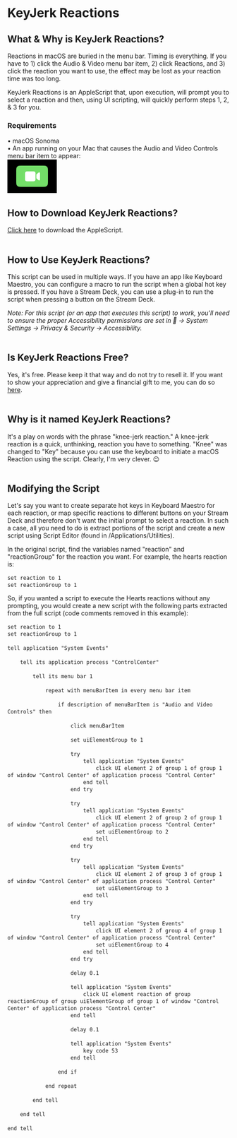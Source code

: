 # KeyJerk Reactions

## What & Why is KeyJerk Reactions?
Reactions in macOS are buried in the menu bar. Timing is everything. If you have to 1) click the Audio & Video menu bar item, 2) click Reactions, and 3) click the reaction you want to use, the effect may be lost as your reaction time was too long.

KeyJerk Reactions is an AppleScript that, upon execution, will prompt you to select a reaction and then, using UI scripting, will quickly perform steps 1, 2, & 3 for you.

### Requirements 
• macOS Sonoma<BR>
• An app running on your Mac that causes the Audio and Video Controls menu bar item to appear:<BR>
![alt text](https://raw.githubusercontent.com/x74353/KeyJerk-Reactions/main/images/VideoMenuBarIcon.png)
<BR>

## How to Download KeyJerk Reactions?
[Click here](https://github.com/x74353/KeyJerk-Reactions/raw/main/KeyJerk%20Reactions.scpt) to download the AppleScript.
<BR><BR>

## How to Use KeyJerk Reactions?
This script can be used in multiple ways. If you have an app like Keyboard Maestro, you can configure a macro to run the script when a global hot key is pressed. If you have a Stream Deck, you can use a plug-in to run the script when pressing a button on the Stream Deck.

_Note: For this script (or an app that executes this script) to work, you'll need to ensure the proper Accessibility permissions are set in  → System Settings → Privacy & Security → Accessibility._
<BR><BR>

## Is KeyJerk Reactions Free?
Yes, it's free. Please keep it that way and do not try to resell it. If you want to show your appreciation and give a financial gift to me, you can do so [here](http://buymeacoffee.com/x74353).
<BR><BR>

## Why is it named KeyJerk Reactions?
It's a play on words with the phrase "knee-jerk reaction." A knee-jerk reaction is a quick, unthinking, reaction you have to something. "Knee" was changed to "Key" because you can use the keyboard to initiate a macOS Reaction using the script. Clearly, I'm very clever. 😉
<BR><BR>

## Modifying the Script
Let's say you want to create separate hot keys in Keyboard Maestro for each reaction, or map specific reactions to different buttons on your Stream Deck and therefore don't want the initial prompt to select a reaction. In such a case, all you need to do is extract portions of the script and create a new script using Script Editor (found in /Applications/Utilities). 

In the original script, find the variables named "reaction" and "reactionGroup" for the reaction you want. For example, the hearts reaction is:

```
set reaction to 1
set reactionGroup to 1
```

So, if you wanted a script to execute the Hearts reactions without any prompting, you would create a new script with the following parts extracted from the full script (code comments removed in this example):

```
set reaction to 1
set reactionGroup to 1

tell application "System Events"
	
	tell its application process "ControlCenter"
		
		tell its menu bar 1
			
			repeat with menuBarItem in every menu bar item
				
				if description of menuBarItem is "Audio and Video Controls" then
					
					click menuBarItem
					
					set uiElementGroup to 1
					
					try
						tell application "System Events"
							click UI element 2 of group 1 of group 1 of window "Control Center" of application process "Control Center"
						end tell
					end try
					
					try
						tell application "System Events"
							click UI element 2 of group 2 of group 1 of window "Control Center" of application process "Control Center"
							set uiElementGroup to 2
						end tell
					end try
					
					try
						tell application "System Events"
							click UI element 2 of group 3 of group 1 of window "Control Center" of application process "Control Center"
							set uiElementGroup to 3
						end tell
					end try
					
					try
						tell application "System Events"
							click UI element 2 of group 4 of group 1 of window "Control Center" of application process "Control Center"
							set uiElementGroup to 4
						end tell
					end try
					
					delay 0.1
					
					tell application "System Events"
						click UI element reaction of group reactionGroup of group uiElementGroup of group 1 of window "Control Center" of application process "Control Center"
					end tell
					
					delay 0.1
					
					tell application "System Events"
						key code 53
					end tell
					
				end if
				
			end repeat
			
		end tell
		
	end tell
	
end tell
```


